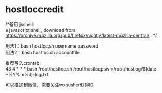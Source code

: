 # hostloccredit
/*备用
jsshell:  
a javascript shell, download from https://archive.mozilla.org/pub/firefox/nightly/latest-mozilla-central/ .
*/

用法1：bash hostloc.sh username password  
用法2：bash hostloc.sh accountfile  

推荐写入crontab:  
43 4 * * * bash /root/hostloc.sh /root/hostlocpsw >/root/hostlog/$(date +\%Y\%m\%d)-log.txt

可以推送到微信，需要关注wxpusher获得ID
